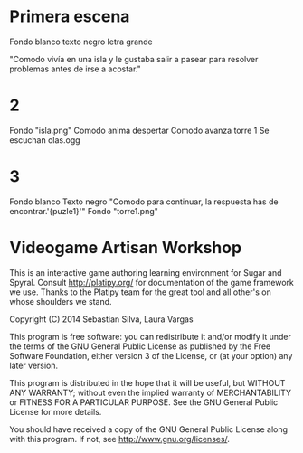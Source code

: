 Primera escena
==============

Fondo blanco
texto negro
letra grande

"Comodo vivía en una isla y le gustaba salir a pasear para resolver problemas antes de irse a acostar."

2
=

Fondo "isla.png"
Comodo anima despertar
Comodo avanza torre 1
Se escuchan olas.ogg

3
=

Fondo blanco
Texto negro
"Comodo para continuar, la respuesta has de encontrar.'{puzle1}'"
Fondo "torre1.png"


Videogame Artisan Workshop
==========================

This is an interactive game authoring learning environment for Sugar and Spyral.
Consult http://platipy.org/ for documentation of the game framework we use.
Thanks to the Platipy team for the great tool and all other's on whose shoulders
we stand.

Copyright (C) 2014 Sebastian Silva, Laura Vargas

This program is free software: you can redistribute it and/or modify
it under the terms of the GNU General Public License as published by
the Free Software Foundation, either version 3 of the License, or
(at your option) any later version.

This program is distributed in the hope that it will be useful,
but WITHOUT ANY WARRANTY; without even the implied warranty of
MERCHANTABILITY or FITNESS FOR A PARTICULAR PURPOSE.  See the
GNU General Public License for more details.

You should have received a copy of the GNU General Public License
along with this program.  If not, see <http://www.gnu.org/licenses/>.
